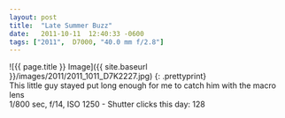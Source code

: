```yaml
---
layout: post
title:  "Late Summer Buzz"
date:   2011-10-11  12:40:33 -0600
tags: ["2011",  D7000, "40.0 mm f/2.8"]
---
```

![{{ page.title }} Image]({{ site.baseurl }}/images/2011/2011_1011_D7K2227.jpg)
{: .prettyprint}  
This little guy stayed put long enough for me to catch him with the macro lens  
1/800 sec, f/14, ISO 1250 - Shutter clicks this day: 128